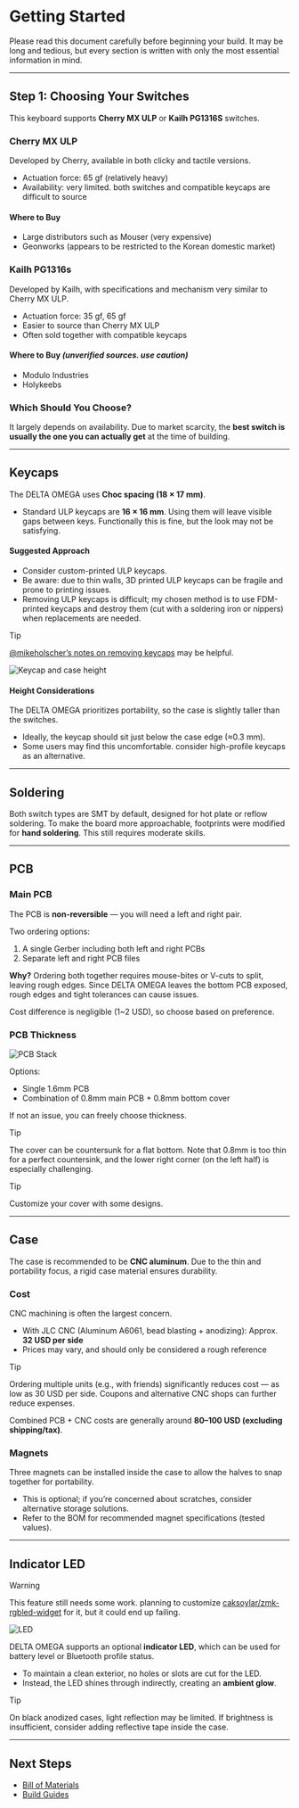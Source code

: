 # Getting Started

Please read this document carefully before beginning your build.
It may be long and tedious, but every section is written with only the most essential information in mind.

---

## Step 1: Choosing Your Switches

This keyboard supports **Cherry MX ULP** or **Kailh PG1316S** switches.

### Cherry MX ULP
Developed by Cherry, available in both clicky and tactile versions.
- Actuation force: 65 gf (relatively heavy)
- Availability: very limited. both switches and compatible keycaps are difficult to source

#### Where to Buy
- Large distributors such as Mouser (very expensive)
- Geonworks (appears to be restricted to the Korean domestic market)

### Kailh PG1316s
Developed by Kailh, with specifications and mechanism very similar to Cherry MX ULP.
- Actuation force: 35 gf, 65 gf
- Easier to source than Cherry MX ULP
- Often sold together with compatible keycaps

#### Where to Buy *(unverified sources. use caution)*
- Modulo Industries
- Holykeebs

### Which Should You Choose?
It largely depends on availability. Due to market scarcity, the **best switch is usually the one you can actually get** at the time of building.

---

## Keycaps

The DELTA OMEGA uses **Choc spacing (18 × 17 mm)**.
- Standard ULP keycaps are **16 × 16 mm**. Using them will leave visible gaps between keys. Functionally this is fine, but the look may not be satisfying.

#### Suggested Approach
- Consider custom-printed ULP keycaps.
- Be aware: due to thin walls, 3D printed ULP keycaps can be fragile and prone to printing issues.
- Removing ULP keycaps is difficult; my chosen method is to use FDM-printed keycaps and destroy them (cut with a soldering iron or nippers) when replacements are needed.

> [!TIP]
> [@mikeholscher’s notes on removing keycaps](https://github.com/mikeholscher/zmk-config-mikecinq?tab=readme-ov-file#about-removing-keycaps) may be helpful.

![Keycap and case height](./images/keycapandcase.png)

#### Height Considerations
The DELTA OMEGA prioritizes portability, so the case is slightly taller than the switches.
- Ideally, the keycap should sit just below the case edge (≈0.3 mm).
- Some users may find this uncomfortable. consider high-profile keycaps as an alternative.

---

## Soldering

Both switch types are SMT by default, designed for hot plate or reflow soldering.
To make the board more approachable, footprints were modified for **hand soldering**. This still requires moderate skills.

---

## PCB

### Main PCB
The PCB is **non-reversible** — you will need a left and right pair.

Two ordering options:
1. A single Gerber including both left and right PCBs
2. Separate left and right PCB files

**Why?**
Ordering both together requires mouse-bites or V-cuts to split, leaving rough edges. Since DELTA OMEGA leaves the bottom PCB exposed, rough edges and tight tolerances can cause issues.

Cost difference is negligible (1~2 USD), so choose based on preference.

### PCB Thickness

![PCB Stack](./images/pcb_stack.png)

Options:
- Single 1.6mm PCB
- Combination of 0.8mm main PCB + 0.8mm bottom cover

If not an issue, you can freely choose thickness.

> [!TIP]
> The cover can be countersunk for a flat bottom. Note that 0.8mm is too thin for a perfect countersink, and the lower right corner (on the left half) is especially challenging.

> [!TIP]
> Customize your cover with some designs.

---

## Case

The case is recommended to be **CNC aluminum**.
Due to the thin and portability focus, a rigid case material ensures durability.

### Cost
CNC machining is often the largest concern.

- With JLC CNC (Aluminum A6061, bead blasting + anodizing):
  Approx. **32 USD per side**
- Prices may vary, and should only be considered a rough reference

> [!TIP]
> Ordering multiple units (e.g., with friends) significantly reduces cost — as low as 30 USD per side. Coupons and alternative CNC shops can further reduce expenses.

Combined PCB + CNC costs are generally around **80–100 USD (excluding shipping/tax)**.

### Magnets
Three magnets can be installed inside the case to allow the halves to snap together for portability.

- This is optional; if you’re concerned about scratches, consider alternative storage solutions.
- Refer to the BOM for recommended magnet specifications (tested values).

---

## Indicator LED

> [!WARNING]
> This feature still needs some work. planning to customize [caksoylar/zmk-rgbled-widget](https://github.com/caksoylar/zmk-rgbled-widget) for it, but it could end up failing.

![LED](./images/led_indicator.png)

DELTA OMEGA supports an optional **indicator LED**, which can be used for battery level or Bluetooth profile status.

- To maintain a clean exterior, no holes or slots are cut for the LED.
- Instead, the LED shines through indirectly, creating an **ambient glow**.

> [!TIP]
> On black anodized cases, light reflection may be limited. If brightness is insufficient, consider adding reflective tape inside the case.

---

## Next Steps

- [Bill of Materials](./BOM.md)
- [Build Guides](./BUILD_GUIDES.md)
